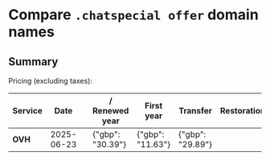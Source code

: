 # Compare `.chatspecial offer` domain names

## Summary

Pricing (excluding taxes):

| Service | Date |  | / Renewed year | First year | Transfer | Restoration |
|--|--|--|--|--|--|--|
| **OVH** | 2025-06-23 |  | {"gbp": "30.39"} | {"gbp": "11.63"} | {"gbp": "29.89"} |  |

